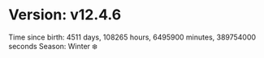 # Version: v12.4.6
Time since birth: 4511 days, 108265 hours, 6495900 minutes, 389754000 seconds
Season: Winter ❄️
